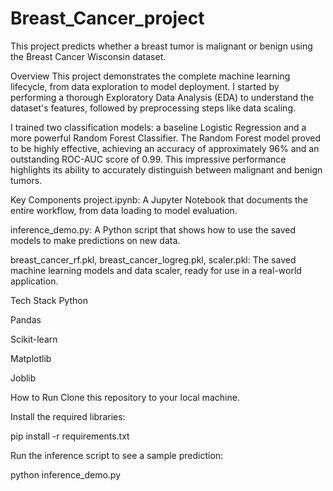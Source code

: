 # Breast_Cancer_project
This project predicts whether a breast tumor is malignant or benign using the Breast Cancer Wisconsin dataset.

Overview
This project demonstrates the complete machine learning lifecycle, from data exploration to model deployment. I started by performing a thorough Exploratory Data Analysis (EDA) to understand the dataset's features, followed by preprocessing steps like data scaling.

I trained two classification models: a baseline Logistic Regression and a more powerful Random Forest Classifier. The Random Forest model proved to be highly effective, achieving an accuracy of approximately 96% and an outstanding ROC-AUC score of 0.99. This impressive performance highlights its ability to accurately distinguish between malignant and benign tumors.

Key Components
project.ipynb: A Jupyter Notebook that documents the entire workflow, from data loading to model evaluation.

inference_demo.py: A Python script that shows how to use the saved models to make predictions on new data.

breast_cancer_rf.pkl, breast_cancer_logreg.pkl, scaler.pkl: The saved machine learning models and data scaler, ready for use in a real-world application.

Tech Stack
Python

Pandas

Scikit-learn

Matplotlib

Joblib

How to Run
Clone this repository to your local machine.

Install the required libraries:

pip install -r requirements.txt

Run the inference script to see a sample prediction:

python inference_demo.py
